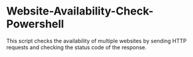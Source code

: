 # Website-Availability-Check-Powershell
This script checks the availability of multiple websites by sending HTTP requests and checking the status code of the response.
